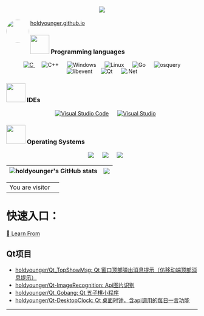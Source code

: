 <!--
**holdyounger/holdyounger** is a ✨ _special_ ✨ repository because its `README.md` (this file) appears on your GitHub profile.

Here are some ideas to get you started:

- 🔭 I’m currently working on ...
- 🌱 I’m currently learning ...
- 👯 I’m looking to collaborate on ...
- 🤔 I’m looking for help with ...
- 💬 Ask me about ...
- 📫 How to reach me: ...
- 😄 Pronouns: ...
- ⚡ Fun fact: ...
-->

<h1 align="center"> <a href="https://sunguoqi.com/"> <img src="https://readme-typing-svg.herokuapp.com/?font=Ma+Shan+Zheng&lines=人生是狂野，不是轨道;学而不思则罔，思而不学则殆;固执无罪，梦想无价;开心最重要;行千里路，读万卷书&center=true&size=27"> </a> </h1>

<img align="left" style="border-radius: 50% !important;" alt src="https://avatars.githubusercontent.com/u/88082435?s=400&v=4" width="60" width="60"> [holdyounger.github.io](holdyounger.github.io)

### <picture> <img src = "https://github.com/7oSkaaa/7oSkaaa/blob/main/Images/Programming_Languages.gif?raw=true" width = 50px>  </picture> Programming languages

<p align="center"> 
  &emsp; 
  <a href="https://www.cprogramming.com/" target="_blank"> 
    <img alt="C" src="https://img.shields.io/badge/C%20-%232370ED.svg?style=plastic&logo=c&logoColor=white">
  </a> 
  &emsp;
    <img alt="C++" src="https://img.shields.io/badge/C++%20-%2300599C.svg?style=plastic&logo=c%2B%2B&logoColor=white">
  &emsp; 
     <img alt="Windows" src="https://img.shields.io/badge/OS-Windows-%23426ab3.svg?style=plastic&logoColor=black">
  &emsp;
     <img alt="Linux" src="https://img.shields.io/badge/OS-Linux-%23f58220.svg?style=plastic&logoColor=black">
  &emsp;
    <img alt="Go" src="https://img.shields.io/badge/Go-%232a5caa.svg?style=plastic&logo=Go&logoColor=white">
  &emsp;
    <img alt="osquery" src="https://img.shields.io/badge/osquery-%232a5caa.svg?style=plastic&logoColor=white">
  &emsp;
    <img alt="libevent" src="https://img.shields.io/badge/libevent-%235f3c23.svg?style=plastic&logoColor=white">
  &emsp;
   <img alt="Qt" src="https://img.shields.io/badge/Qt5-%237fb80e?style=plastic&logo=Qt&logoColor=white">
  &emsp;
  <img alt=".Net" src="https://img.shields.io/badge/.Net-%23512BD4?style=plastic&logo=.Net&logoColor=white">
</p>

 ### <picture> <img src = "https://github.com/7oSkaaa/7oSkaaa/blob/main/Images/IDEs.gif?raw=true" width = 50px>  </picture> IDEs
 
<p align="center">
  &emsp;
    <a href="#"><img alt="Visual Studio Code" src="https://img.shields.io/badge/Visual%20Studio%20Code-0078d7.svg?style=plastic&logo=visual-studio-code&logoColor=white"></a>
  &emsp;
    <a href="#"><img alt="Visual Studio" src="https://img.shields.io/badge/Visual%20Studio-%23512BD4?style=plastic&logo=visual-studio&logoColor=white" /></a>
</p>

 ### <picture> <img src = "https://github.com/7oSkaaa/7oSkaaa/blob/main/Images/OS.gif?raw=true" width = 50px>  </picture> Operating Systems
 
<p align="center">
  &emsp;
    <a href="#"><img src="https://img.shields.io/badge/Linux-FCC624?style=plastic&logo=linux&logoColor=black"></a>
  &emsp;
    <a href="#"><img src="https://img.shields.io/badge/Ubuntu-E95420?style=plastic&logo=ubuntu&logoColor=white"></a>
  &emsp;
    <a href="#"><img src="https://img.shields.io/badge/Windows-0078D6?style=plastic&logo=windows&logoColor=white"></a>
</p>


|![holdyounger's GitHub stats](https://github-readme-stats.vercel.app/api?username=holdyounger&show_icons=true&theme=radical)|![](https://github-readme-stats.vercel.app/api/top-langs/?username=holdyounger&layout=compact&theme=swift&hide_border=true)|
| ------------- | ------------- |


<table>
  <tr>
    <td>You are visitor</td>
    <td><img src="https://profile-counter.glitch.me/holdyounger/count.svg" alt="" /></td>
  </tr>
</table>

# 快速入口：

[🧵 Learn From](https://github.com/holdyounger/ScopeBlog)

## Qt项目
- [holdyounger/Qt\_TopShowMsg: Qt 窗口顶部弹出消息提示（仿移动端顶部消息提示）](https://github.com/holdyounger/Qt_TopShowMsg)
- [holdyounger/Qt-ImageRecognition: Api图片识别](https://github.com/holdyounger/Qt-ImageRecognition)
- [holdyounger/Qt\_Gobang: Qt 五子棋小程序](https://github.com/holdyounger/Qt_Gobang)
- [holdyounger/Qt-DesktopClock: Qt 桌面时钟，含api调用的每日一言功能](https://github.com/holdyounger/Qt-DesktopClock)

---
